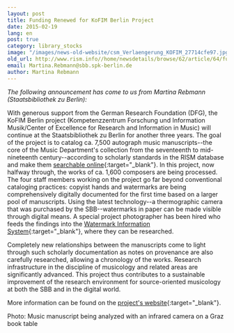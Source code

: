 ```yaml
---
layout: post
title: Funding Renewed for KoFIM Berlin Project
date: 2015-02-19
lang: en
post: true
category: library_stocks
image: "/images/news-old-website/csm_Verlaengerung_KOFIM_27714cfe97.jpg"
old_url: http://www.rism.info//home/newsdetails/browse/62/article/64/funding-renewed-for-kofim-berlin-project.html
email: Martina.Rebmann@sbb.spk-berlin.de
author: Martina Rebmann
---
```



_The following announcement has come to us from Martina Rebmann (Staatsbibliothek zu Berlin):_

With generous support from the German Research Foundation (DFG), the KoFIM Berlin project (Kompetenzzentrum Forschung und Information Musik/Center of Excellence for Research and Information in Music) will continue at the Staatsbibliothek zu Berlin for another three years. The goal of the project is to catalog ca. 7,500 autograph music manuscripts--the core of the Music Department's collection from the seventeenth to mid-nineteenth century--according to scholarly standards in the RISM database and make them [searchable online](https://opac.rism.info/metaopac/start.do?View=rism){:target="_blank"}. In this project, now halfway through, the works of ca. 1,600 composers are being processed. The four staff members working on the project go far beyond conventional cataloging practices: copyist hands and watermarks are being comprehensively digitally documented for the first time based on a larger pool of manuscripts. Using the latest technology--a thermographic camera that was purchased by the SBB--watermarks in paper can be made visible through digital means. A special project photographer has been hired who feeds the findings into the [Watermark Information System](http://www.wasserzeichen-online.de/wzis/index.php){:target="_blank"}, where they can be researched.

Completely new relationships between the manuscripts come to light through such scholarly documentation as notes on provenance are also carefully researched, allowing a chronology of the works. Research infrastructure in the discipline of musicology and related areas are significantly advanced. This project thus contributes to a sustainable improvement of the research environment for source-oriented musicology at both the SBB and in the digital world.

More information can be found on the [project's website](http://staatsbibliothek-berlin.de/die-staatsbibliothek/abteilungen/musik/projekte/dfg-projekt-kofim-berlin/){:target="_blank"}.



Photo: Music manuscript being analyzed with an infrared camera on a Graz book table

